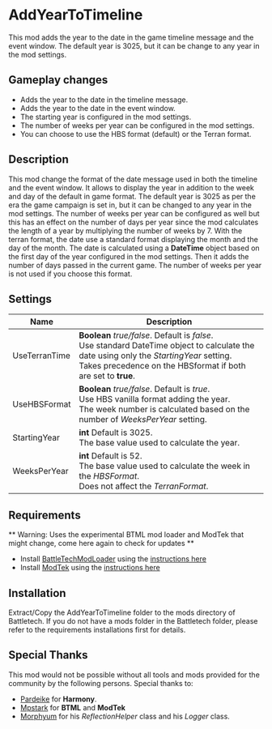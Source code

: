 
# AddYearToTimeline
This mod adds the year to the date in the game timeline message and the event window.
The default year is 3025, but it can be change to any year in the mod settings.
## Gameplay changes
* Adds the year to the date in the timeline message.
* Adds the year to the date in the event window.
* The starting year is configured in the mod settings.
* The number of weeks per year can be configured in the mod settings.
* You can choose to use the HBS format (default) or the Terran format.
## Description
This mod change the format of the date message used in both the timeline and the event window. It allows to display the year in addition to the week and day of the default in game format.
The default year is 3025 as per the era the game campaign is set in, but it can be changed to any year in the mod settings.
The number of weeks per year can be configured as well but this has an effect on the number of days per year since the mod calculates the length of a year by multiplying the number of weeks by 7.
With the terran format, the date use a standard format displaying the month and the day of the month. The date is calculated using a **DateTime** object based on the first day of the year configured in the mod settings. Then it adds the number of days passed in the current game. The number of weeks per year is not used if you choose this format.
## Settings
| Name  | Description |
| ---- | --- |
| UseTerranTime | **Boolean** *true/false*. Default is *false*.<br>Use standard DateTime object to calculate the date using only the *StartingYear* setting.<br>Takes precedence on the HBSformat if both are set to **true**. |
| UseHBSFormat | **Boolean** *true/false*. Default is *true*.<br>Use HBS vanilla format adding the year.<br>The week number is calculated based on the number of *WeeksPerYear* setting. |
| StartingYear | **int** Default is 3025.<br>The base value used to calculate the year. |
| WeeksPerYear | **int** Default is 52.<br>The base value used to calculate the week in the *HBSFormat*.<br>Does not affect the *TerranFormat*. |
## Requirements
** Warning: Uses the experimental BTML mod loader and ModTek that might change, come here again to check for updates **
* Install [BattleTechModLoader](https://github.com/Mpstark/BattleTechModLoader/releases) using the [instructions here](https://github.com/Mpstark/BattleTechModLoader)
* Install [ModTek](https://github.com/Mpstark/ModTek/releases) using the [instructions here](https://github.com/Mpstark/ModTek/tree/master/ModTek)
## Installation
Extract/Copy the AddYearToTimeline folder to the mods directory of Battletech.
If you do not have a mods folder in the Battletech folder, please refer to the requirements installations first for details.
## Special Thanks
This mod would not be possible without all tools and mods provided for the community by the following persons. Special thanks to:
* [Pardeike](https://github.com/pardeike) for **Harmony**.
* [Mpstark](https://github.com/Mpstark) for **BTML** and **ModTek**
* [Morphyum](https://github.com/Morphyum) for his *ReflectionHelper* class and his *Logger* class.